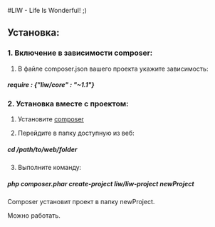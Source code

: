 #LIW - Life Is Wonderful! ;)

## Установка: ##

### 1. Включение в зависимости composer:
1. В файле composer.json вашего проекта укажите зависимость:
##### require : {"liw/core" : "~1.1"}

### 2. Установка вместе с проектом:
1. Установите [composer](https://getcomposer.org/doc/00-intro.md)

2. Перейдите в папку доступную из веб:
##### cd /path/to/web/folder

3. Выполните команду:
##### php composer.phar create-project liw/liw-project newProject

Composer установит проект в папку newProject.

Можно работать.
